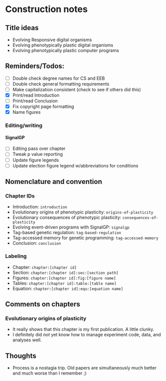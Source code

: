 # Construction notes

## Title ideas

- Evolving Responsive digital organisms
- Evolving phenotypically plastic digital organisms
- Evolving phenotypically plastic computer programs

## Reminders/Todos:

- [ ] Double check degree names for CS and EEB
- [ ] Double check general formatting requirements
- [ ] Make capitalization consistent (check to see if others did this)
- [x] Print/read Introduction
- [ ] Print/read Conclusion
- [x] Fix copyright page formatting
- [x] Name figures

### Editing/writing

#### SignalGP

- [ ] Editing pass over chapter
- [ ] Tweak p value reporting
- [ ] Update figure legends
- [ ] Update election figure legend w/abbreviations for conditions

## Nomenclature and convention

### Chapter IDs

- Introduction: `introduction`
- Evolutionary origins of phenotypic plasticity: `origins-of-plasticity`
- Evolutionary consequences of phenotypic plasticity: `consequences-of-plasticity`
- Evolving event-driven programs with SignalGP: `signalgp`
- Tag-based genetic regulation: `tag-based-regulation`
- Tag-accessed memory for genetic programming: `tag-accessed-memory`
- Conclusion: `conclusion`

### Labeling

- Chapter: `chapter:[chapter id]`
- Section: `chapter:[chapter id]:sec:[section path]`
- Figures: `chapter:[chapter id]:fig:[figure name]`
- Tables: `chapter:[chapter id]:table:[table name]`
- Equation: `chapter:[chapter id]:equ:[equation name]`

## Comments on chapters

### Evolutionary origins of plasticity

- It really shows that this chapter is my first publication. A little clunky.
- I definitely did *not* yet know how to manage experiment code, data, and analyses well. 

## Thoughts

- Process is a nostagia trip. Old papers are simultaneously much better and much worse than I remember ;)